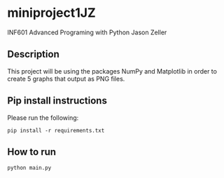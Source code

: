 # miniproject1JZ

INF601 Advanced Programing with Python 
Jason Zeller



## Description
This project will be using the packages NumPy and Matplotlib in order to create 5 graphs that output as PNG files.

## Pip install instructions

Please run the following:
```
pip install -r requirements.txt
```

## How to run

```
python main.py
```
